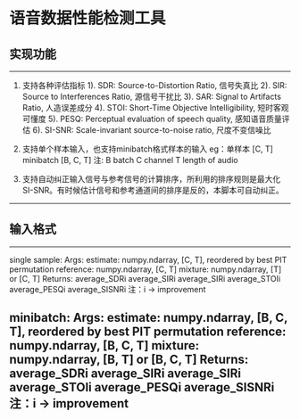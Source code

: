 # 语音数据性能检测工具
## 实现功能
---
1. 支持各种评估指标
	1). SDR: 		Source-to-Distortion Ratio, 信号失真比
	2). SIR: 		Source to Interferences Ratio, 源信号干扰比
	3). SAR:		Signal to Artifacts Ratio, 人造误差成分
	4). STOI:		Short-Time Objective Intelligibility, 短时客观可懂度
	5). PESQ:		Perceptual evaluation of speech quality, 感知语音质量评估
	6). SI-SNR: 	Scale-invariant source-to-noise ratio, 尺度不变信噪比

2. 支持单个样本输入，也支持minibatch格式样本的输入
	eg：单样本	   [C, T]    
		minibatch [B, C, T]
	注:		B batch
			C channel
			T length of audio

3. 支持自动纠正输入信号与参考信号的计算排序，所利用的排序规则是最大化SI-SNR。有时候估计信号和参考通道间的排序是反的，本脚本可自动纠正。
---

## 输入格式
---
single sample:
	Args:
		estimate:   numpy.ndarray, [C, T], reordered by best PIT permutation
		reference:  numpy.ndarray, [C, T]
		mixture:    numpy.ndarray, [T] or [C, T]
	Returns:
		average_SDRi 
		average_SIRi
		average_SIRi
		average_STOIi
		average_PESQi
		average_SISNRi
	注：i -> improvement

minibatch:
	Args:
		estimate:   numpy.ndarray, [B, C, T], reordered by best PIT permutation
		reference:  numpy.ndarray, [B, C, T]
		mixture:    numpy.ndarray, [B, T] or [B, C, T]
	Returns:
		average_SDRi
		average_SIRi
		average_SIRi
		average_STOIi
		average_PESQi
		average_SISNRi
	注：i -> improvement
---


